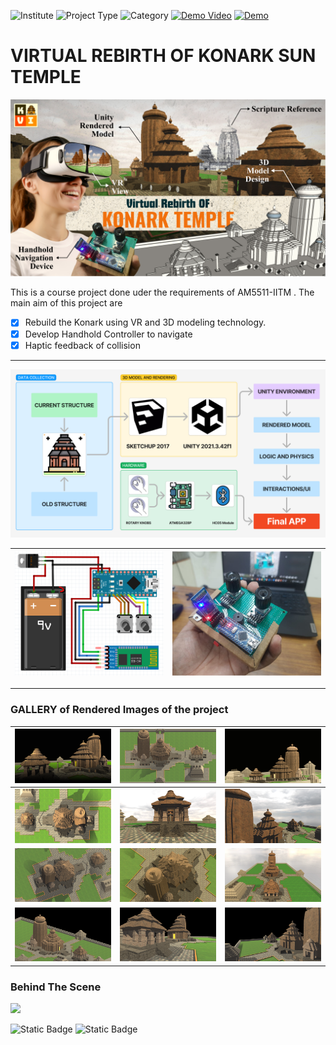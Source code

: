 ![Institute](https://img.shields.io/badge/Institute-IIT%20Madras-219ebc?style=flat-square) ![Project Type](https://img.shields.io/badge/Project%20Type-Virtual%20Reality-f77f00?style=flat-square) ![Category](https://img.shields.io/badge/Course-AM5511-006d77?style=flat-square) [![Demo Video](https://img.shields.io/badge/Demo-Youtube-red?style=flat-square)](https://youtu.be/iIKvO78teYw) [![Demo](https://img.shields.io/badge/Demo?style=flat-square)](https://konark.netlify.app/webapp/webapp)

# **VIRTUAL REBIRTH OF KONARK SUN TEMPLE**
![Thumbnail](/Documentation/pics/thumbnail.png)

This is a course project done uder the requirements of AM5511-IITM .
The main aim of this project are
- [x] Rebuild the  Konark using VR and 3D modeling technology.
- [x] Develop Handhold Controller to navigate
- [x] Haptic feedback of collision

---
![Project Flow](Documentation/pics/projectflow.png)


| ![](Documentation/pics/circuit%20diagram.png) | ![](Documentation/pics/circuit.png) |
|--------------------------------|--------------------------------|

---




### GALLERY of Rendered Images of the project

| ![](Documentation/pics/1.png) | ![](Documentation/pics/2.png) | ![](Documentation/pics/3.png) |
|--------------------------------|--------------------------------|--------------------------------|
| ![](Documentation/pics/4.png) | ![](Documentation/pics/5.png) | ![](Documentation/pics/6.png) |
| ![](Documentation/pics/7.png) | ![](Documentation/pics/8.png) | ![](Documentation/pics/9.png) |
| ![](Documentation/pics/10.png) | ![](Documentation/pics/11.png) | ![](Documentation/pics/12.png) |

### Behind The Scene

![](Documentation/pics/bts.png)

![Static Badge](https://img.shields.io/badge/Made%20With%20Love%20By-SHREENANDAN%20SAHU%20&%20SURAKSHA%20JAIN-5a189a?style=flat-square) ![Static Badge](https://img.shields.io/badge/Designed%20Developed%20&%20Made%20In-INDIA-a53860?style=flat-square) 